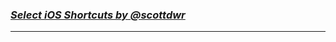 ### [_Select iOS Shortcuts by @scottdwr_](https://scottdwr.github.io/shortcuts—select/depiction/about.html)
---

